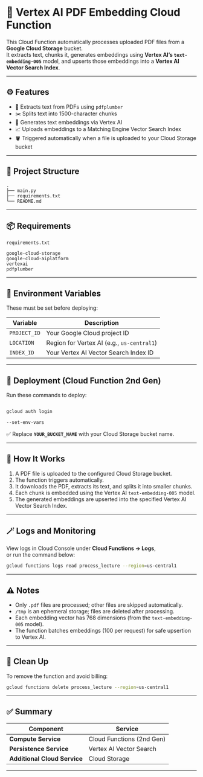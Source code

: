 # 📘 Vertex AI PDF Embedding Cloud Function

This Cloud Function automatically processes uploaded PDF files from a **Google Cloud Storage** bucket.  
It extracts text, chunks it, generates embeddings using **Vertex AI’s `text-embedding-005`** model, and upserts those embeddings into a **Vertex AI Vector Search Index**.

---

## ⚙️ Features

- 🧾 Extracts text from PDFs using `pdfplumber`
- ✂️ Splits text into 1500-character chunks
- 🧠 Generates text embeddings via Vertex AI
- 📈 Uploads embeddings to a Matching Engine Vector Search Index
- 🪣 Triggered automatically when a file is uploaded to your Cloud Storage bucket

---

## 📁 Project Structure

```
.
├── main.py
├── requirements.txt
└── README.md
```

---

## 📦 Requirements

`requirements.txt`

```
google-cloud-storage
google-cloud-aiplatform
vertexai
pdfplumber
```

---

## 🔧 Environment Variables

These must be set before deploying:

| Variable     | Description |
|---------------|-------------|
| `PROJECT_ID`  | Your Google Cloud project ID |
| `LOCATION`    | Region for Vertex AI (e.g., `us-central1`) |
| `INDEX_ID`    | Your Vertex AI Vector Search Index ID |

---

## 🚀 Deployment (Cloud Function 2nd Gen)

Run these commands to deploy:

```bash

gcloud auth login

--set-env-vars

```

✅ Replace **`YOUR_BUCKET_NAME`** with your Cloud Storage bucket name.

---

## 🧠 How It Works

1. A PDF file is uploaded to the configured Cloud Storage bucket.
2. The function triggers automatically.
3. It downloads the PDF, extracts its text, and splits it into smaller chunks.
4. Each chunk is embedded using the Vertex AI `text-embedding-005` model.
5. The generated embeddings are upserted into the specified Vertex AI Vector Search Index.

---

## 🪄 Logs and Monitoring

View logs in Cloud Console under **Cloud Functions → Logs**,  
or run the command below:

```bash
gcloud functions logs read process_lecture --region=us-central1
```

---

## ⚠️ Notes

- Only `.pdf` files are processed; other files are skipped automatically.  
- `/tmp` is an ephemeral storage; files are deleted after processing.  
- Each embedding vector has 768 dimensions (from the `text-embedding-005` model).  
- The function batches embeddings (100 per request) for safe upsertion to Vertex AI.

---

## 🧹 Clean Up

To remove the function and avoid billing:

```bash
gcloud functions delete process_lecture --region=us-central1
```

---

## ✅ Summary

| Component | Service |
|------------|----------|
| **Compute Service** | Cloud Functions (2nd Gen) |
| **Persistence Service** | Vertex AI Vector Search |
| **Additional Cloud Service** | Cloud Storage |

---
